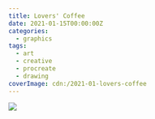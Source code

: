 ```yaml
---
title: Lovers' Coffee
date: 2021-01-15T00:00:00Z
categories:
  - graphics
tags:
  - art
  - creative
  - procreate
  - drawing
coverImage: cdn:/2021-01-lovers-coffee
---
```


![](cdn:/2021-01-lovers-coffee?class=fw)
